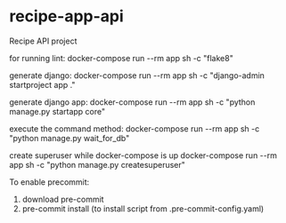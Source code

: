 # recipe-app-api

Recipe API project

for running lint:
docker-compose run --rm app sh -c "flake8"

generate django:
docker-compose run --rm app sh -c "django-admin startproject app ."

generate django app:
docker-compose run --rm app sh -c "python manage.py startapp core"

execute the command method:
docker-compose run --rm app sh -c "python manage.py wait_for_db"

create superuser while docker-compose is up
docker-compose run --rm app sh -c "python manage.py createsuperuser"

To enable precommit:

1. download pre-commit
2. pre-commit install (to install script from .pre-commit-config.yaml)
